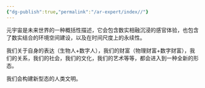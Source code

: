 ```yaml
---
{"dg-publish":true,"permalink":"/ar-expert/index//"}
---
```




元宇宙是未来世界的一种概括性描述，它会包含数实相融沉浸的感官体验，也包含了数实结合的环境空间建设，以及在时间尺度上的永续性。

我们关于自身的表达（生物人+数字人），我们的财富（物理财富+数字财富），我们的关系，我们的社会，我们的文化，我们的艺术等等，都会进入到一种全新的形态。

我们会构建新型态的人类文明。